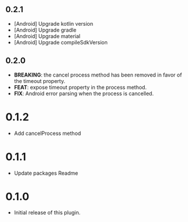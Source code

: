 ## 0.2.1

 - [Android] Upgrade kotlin version
 - [Android] Upgrade gradle
 - [Android] Upgrade material
 - [Android] Upgrade compileSdkVersion
 
## 0.2.0

 - **BREAKING**: the cancel process method has been removed in favor of the timeout property.
 - **FEAT**: expose timeout property in the process method.
 - **FIX**: Android error parsing when the process is cancelled.

# 0.1.2

- Add cancelProcess method

# 0.1.1

- Update packages Readme

# 0.1.0

- Initial release of this plugin.
